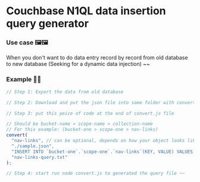 # Couchbase N1QL data insertion query generator

### Use case 🖼🖼

When you don't want to do data entry record by record from old database to new database (Seeking for a dynamic data injection) ~~

### Example 🚀🚀

```js
// Step 1: Export the data from old database

// Step 2: Download and put the json file into same folder with convert.js (same as this reposiotry shows)

// Step 3: put this peice of code at the end of convert.js file

// Should be bucket-name > scope-name > collection-name
// For this example: (bucket-one > scope-one > nav-links)
convert(
  "nav-links", // can be optional, depends on how your object looks like
  "./sample.json",
  "INSERT INTO `bucket-one`.`scope-one`.`nav-links`(KEY, VALUE) VALUES ",
  "nav-links-query.txt"
);

// Step 4: start run node convert.js to generated the query file ~~
```
